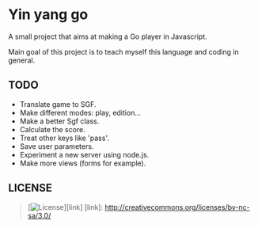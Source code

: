 # Yin yang go

A small project that aims at making a Go player in Javascript.

Main goal of this project is to teach myself this language and coding in
general.

## TODO

- Translate game to SGF.
- Make different modes: play, edition...
- Make a better Sgf class.
- Calculate the score.
- Treat other keys like 'pass'.
- Save user parameters.
- Experiment a new server using node.js.
- Make more views (forms for example).

## LICENSE

>[![License](http://i.creativecommons.org/l/by-nc-sa/3.0/88x31.png)][link]
[link]: http://creativecommons.org/licenses/by-nc-sa/3.0/
